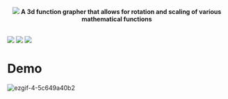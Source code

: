 <div id="header" align="center">
<img src="https://user-images.githubusercontent.com/49791407/186008559-3df1f30c-fd2b-43e9-9b5a-d1902cfdab36.png">
<b>A 3d function grapher that allows for rotation and scaling of various mathematical functions</b>
</div>
<br>

![](https://img.shields.io/badge/Python-3776AB?style=flat&logo=python&logoColor=blue&color=white) 
![](https://img.shields.io/tokei/lines/github/AJM432/3d-Function-Grapher) 
![](https://img.shields.io/github/repo-size/AJM432/3d-Function-Grapher?style=flat)

# Demo
![ezgif-4-5c649a40b2](https://user-images.githubusercontent.com/49791407/163464394-74da6720-e499-43f1-99f2-75a7672f57f0.gif)
